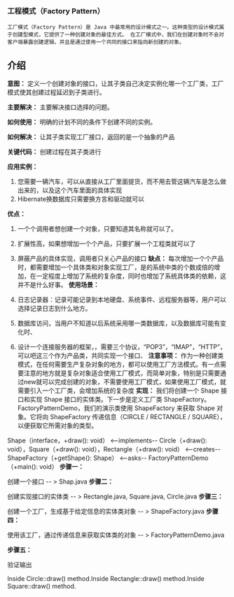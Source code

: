 ### 工程模式（Factory Pattern）`工厂模式（Factory Pattern）是 Java 中最常用的设计模式之一。这种类型的设计模式属于创建型模式，它提供了一种创建对象的最佳方式。在工厂模式中，我们在创建对象时不会对客户端暴露创建逻辑，并且是通过使用一个共同的接口来指向新创建的对象。`## 介绍**意图：** 定义一个创建对象的接口，让其子类自己决定实例化哪一个工厂类，工厂模式使其创建过程延迟到子类进行。**主要解决：** 主要解决接口选择的问题。**如何使用：** 明确的计划不同的条件下创建不同的实例。**如何解决：** 让其子类实现工厂接口，返回的是一个抽象的产品**关键代码：** 创建过程在其子类进行**应用实例：**1. 您需要一辆汽车，可以从直接从工厂里面提货，而不用去管这辆汽车是怎么做出来的，以及这个汽车里面的具体实现2. Hibernate换数据库只需要换方言和驱动就可以**优点：**1. 一个个调用者想创建一个对象，只要知道其名称就可以了。2. 扩展性高，如果想增加一个个产品，只要扩展一个工程类就可以了3. 屏蔽产品的具体实现，调用者只关心产品的接口**缺点：** 每次增加一个个产品时，都需要增加一个具体类和对象实现工厂，是的系统中类的个数成倍的增加，在一定程度上增加了系统的复杂度，同时也增加了系统具体类的依赖，这并不是什么好事。**使用场景：**1. 日志记录器：记录可能记录到本地硬盘、系统事件、远程服务器等，用户可以选择记录日志到什么地方。2. 数据库访问，当用户不知道以后系统采用哪一类数据库，以及数据库可能有变化时、3. 设计一个连接服务器的框架，，需要三个协议，“POP3”，“IMAP”，“HTTP”，可以吧这三个作为产品类，共同实现一个接口、**注意事项：** 作为一种创建类模式，在任何需要生产复杂对象的地方，都可以使用工厂方法模式。有一点需要注意的地方就是复杂对象适合使用工厂模式，而简单对象，特别是只需要通过new就可以完成创建的对象，不需要使用工厂模式，如果使用工厂模式，就需要引入一个工厂类，会增加系统的复杂度**实现：** 我们将创建一个 Shape 接口和实现 Shape 接口的实体类。下一步是定义工厂类 ShapeFactory。FactoryPatternDemo，我们的演示类使用 ShapeFactory 来获取 Shape 对象。它将向 ShapeFactory 传递信息（CIRCLE / RECTANGLE / SQUARE），以便获取它所需对象的类型。Shape（interface，+draw(): void）<--implements--Circle（+draw(): void），Square（+draw(): void），Rectangle（+draw(): void）<--creates--ShapeFactory（+getShape(): Shape）<--asks--FactoryPatternDemo（+main(): void）**步骤一：**创建一个接口 -- > Shap.java**步骤二：**创建实现接口的实体类 -- > Rectangle.java, Square.java, Circle.java**步骤三：**创建一个工厂，生成基于给定信息的实体类对象 -- > ShapeFactory.java**步骤四：**使用该工厂，通过传递信息来获取实体类的对象 -- > FactoryPatternDemo.java**步骤五：**验证输出Inside Circle::draw()method.Inside Rectangle::draw()method.Inside Square::draw() method.